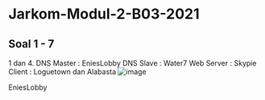 # Jarkom-Modul-2-B03-2021

## Soal 1 - 7

1 dan 4.
DNS Master : EniesLobby
DNS Slave : Water7
Web Server : Skypie
Client : Loguetown dan Alabasta
![image](https://user-images.githubusercontent.com/73766205/138793004-d861d30f-7c81-4be9-9225-b33fd2743879.png)

EniesLobby
